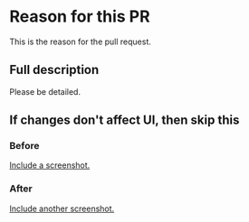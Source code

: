 # Reason for this PR

This is the reason for the pull request.

## Full description

Please be detailed.

## If changes don't affect UI, then skip this

### Before

[Include a screenshot.]()

### After

[Include another screenshot.]()